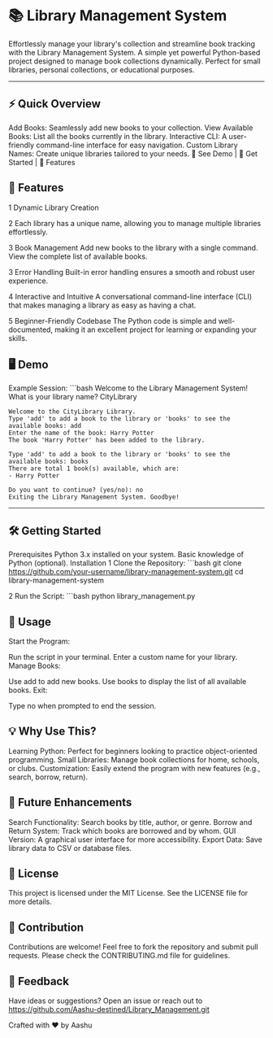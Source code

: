# 📚 Library Management System
Effortlessly manage your library's collection and streamline book tracking with the Library Management System.
A simple yet powerful Python-based project designed to manage book collections dynamically. Perfect for small libraries, personal collections, or educational purposes.

---

## ⚡ Quick Overview
Add Books: Seamlessly add new books to your collection.
View Available Books: List all the books currently in the library.
Interactive CLI: A user-friendly command-line interface for easy navigation.
Custom Library Names: Create unique libraries tailored to your needs.
🔗 See Demo | 🚀 Get Started | 🌟 Features

## 🌟 Features
1 Dynamic Library Creation

2 Each library has a unique name, allowing you to manage multiple libraries effortlessly.

3 Book Management
  Add new books to the library with a single command.
  View the complete list of available books.

3 Error Handling
  Built-in error handling ensures a smooth and robust user experience.

4 Interactive and Intuitive
  A conversational command-line interface (CLI) that makes managing a library as easy as having a chat.

5 Beginner-Friendly Codebase
  The Python code is simple and well-documented, making it an excellent project for learning or expanding your skills.

## 🖥️ Demo
Example Session:
    ```bash
    Welcome to the Library Management System!
    What is your library name? CityLibrary
    
    Welcome to the CityLibrary Library.
    Type 'add' to add a book to the library or 'books' to see the available books: add
    Enter the name of the book: Harry Potter
    The book 'Harry Potter' has been added to the library.
    
    Type 'add' to add a book to the library or 'books' to see the available books: books
    There are total 1 book(s) available, which are:
    - Harry Potter
    
    Do you want to continue? (yes/no): no
    Exiting the Library Management System. Goodbye!
    
---

## 🛠️ Getting Started
Prerequisites
Python 3.x installed on your system.
Basic knowledge of Python (optional).
Installation
  1 Clone the Repository:
    ```bash
    git clone https://github.com/your-username/library-management-system.git
    cd library-management-system
  
  2 Run the Script:
    ```bash
      python library_management.py

## 🧰 Usage
Start the Program:

Run the script in your terminal.
Enter a custom name for your library.
Manage Books:

Use add to add new books.
Use books to display the list of all available books.
Exit:

Type no when prompted to end the session.

## 💡 Why Use This?
Learning Python: Perfect for beginners looking to practice object-oriented programming.
Small Libraries: Manage book collections for home, schools, or clubs.
Customization: Easily extend the program with new features (e.g., search, borrow, return).

## 🚀 Future Enhancements
Search Functionality: Search books by title, author, or genre.
Borrow and Return System: Track which books are borrowed and by whom.
GUI Version: A graphical user interface for more accessibility.
Export Data: Save library data to CSV or database files.

## 📜 License
This project is licensed under the MIT License. See the LICENSE file for more details.

## 🤝 Contribution
Contributions are welcome! Feel free to fork the repository and submit pull requests. Please check the CONTRIBUTING.md file for guidelines.

## 💬 Feedback
Have ideas or suggestions? Open an issue or reach out to https://github.com/Aashu-destined/Library_Management.git

Crafted with ❤️ by Aashu
